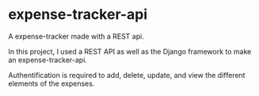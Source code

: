# expense-tracker-api
A expense-tracker made with a REST api.

In this project, I used a REST API as well as the Django framework to make an expense-tracker-api.

Authentification is required to add, delete, update, and view the different elements of the expenses.
